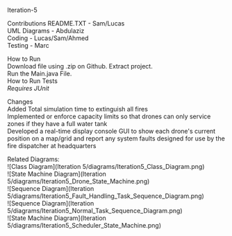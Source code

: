Iteration-5

Contributions
README.TXT - Sam/Lucas <br/>
UML Diagrams - Abdulaziz <br/>
Coding - Lucas/Sam/Ahmed <br/>
Testing - Marc <br/>

How to Run <br/>
Download file using .zip on Github. Extract project. <br/>
Run the Main.java File.
<br/>
How to Run Tests <br/>
*Requires JUnit* <br/>


Changes <br/>
Added Total simulation time to extinguish all fires <br/>
Implemented or enforce capacity limits so that drones can only service zones if they have a full water tank <br/>
Developed a real-time display console GUI to show each drone's current position on a map/grid and report any system faults designed for use by the fire dispatcher at headquarters <br/>

Related Diagrams:  
![Class Diagram](Iteration 5/diagrams/Iteration5_Class_Diagram.png)  
![State Machine Diagram](Iteration 5/diagrams/Iteration5_Drone_State_Machine.png)  
![Sequence Diagram](Iteration 5/diagrams/Iteration5_Fault_Handling_Task_Sequence_Diagram.png)  
![Sequence Diagram](Iteration 5/diagrams/Iteration5_Normal_Task_Sequence_Diagram.png)  
![State Machine Diagram](Iteration 5/diagrams/Iteration5_Scheduler_State_Machine.png)
